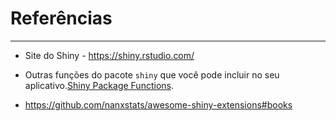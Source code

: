 # **Referências**

---

* Site do Shiny - https://shiny.rstudio.com/

* Outras funções do pacote `shiny` que você pode incluir no seu aplicativo.[Shiny Package Functions](https://shiny.rstudio.com/reference/shiny/1.0.5/).

* https://github.com/nanxstats/awesome-shiny-extensions#books

